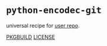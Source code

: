 # `python-encodec-git`

universal recipe for [user repo](../themartiancompany/ur).

[PKGBUILD](PKGBUILD)
[LICENSE](COPYING)
